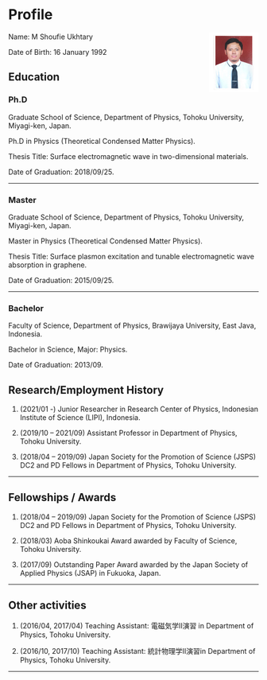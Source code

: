 # Profile


<img align="right" width="100" height="120" src="figures/foto.jpg">

Name: M Shoufie Ukhtary

Date of Birth: 16 January 1992

## Education

### Ph.D
Graduate School of Science, Department of Physics, Tohoku University, Miyagi-ken, Japan.

Ph.D in Physics (Theoretical Condensed Matter Physics).

Thesis Title: Surface electromagnetic wave in two-dimensional materials. 

Date of Graduation: 2018/09/25.

---

### Master

Graduate School of Science, Department of Physics, Tohoku University, Miyagi-ken, Japan.

Master in Physics (Theoretical Condensed Matter Physics).

Thesis Title: Surface plasmon excitation and tunable electromagnetic wave absorption in graphene. 

Date of Graduation: 2015/09/25.

---

### Bachelor 

Faculty of Science, Department of Physics, Brawijaya University, East Java, Indonesia.

Bachelor in Science, Major: Physics.

Date of Graduation: 2013/09. 


## Research/Employment History

1.	(2021/01 -) Junior Researcher in Research Center of Physics, Indonesian Institute of Science (LIPI), Indonesia.

2.	(2019/10 – 2021/09) Assistant Professor in Department of Physics, Tohoku University.

3.	(2018/04 – 2019/09) Japan Society for the Promotion of Science (JSPS) DC2 and PD Fellows in Department of Physics, Tohoku University. 

---

## Fellowships / Awards

1.	(2018/04 – 2019/09) Japan Society for the Promotion of Science (JSPS) DC2 and PD Fellows in Department of Physics, Tohoku University. 

2.	(2018/03) Aoba Shinkoukai Award awarded by Faculty of Science, Tohoku University.

3.	(2017/09) Outstanding Paper Award awarded by the Japan Society of Applied Physics (JSAP) in Fukuoka, Japan.

---

## Other activities

1.	(2016/04, 2017/04) Teaching Assistant: 電磁気学II演習 in Department of Physics, Tohoku University. 

2.	(2016/10, 2017/10) Teaching Assistant: 統計物理学II演習in Department of Physics, Tohoku University. 

---

